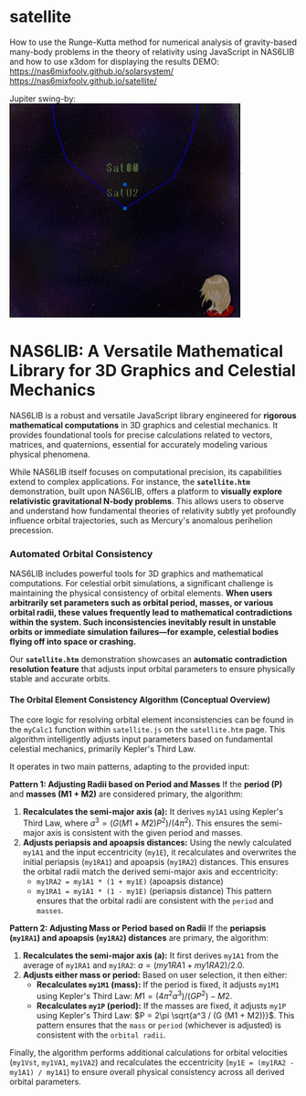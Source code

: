 # satellite
How to use the Runge-Kutta method for numerical analysis of gravity-based many-body problems in the theory of relativity using JavaScript in NAS6LIB and how to use x3dom for displaying the results
DEMO:
https://nas6mixfoolv.github.io/solarsystem/
https://nas6mixfoolv.github.io/satellite/

Jupiter swing-by:
![Jupiter swing-by orbit simulation](satellite05.gif)

# NAS6LIB: A Versatile Mathematical Library for 3D Graphics and Celestial Mechanics

NAS6LIB is a robust and versatile JavaScript library engineered for **rigorous mathematical computations** in 3D graphics and celestial mechanics. It provides foundational tools for precise calculations related to vectors, matrices, and quaternions, essential for accurately modeling various physical phenomena.

While NAS6LIB itself focuses on computational precision, its capabilities extend to complex applications. For instance, the **`satellite.htm`** demonstration, built upon NAS6LIB, offers a platform to **visually explore relativistic gravitational N-body problems**. This allows users to observe and understand how fundamental theories of relativity subtly yet profoundly influence orbital trajectories, such as Mercury's anomalous perihelion precession.

### Automated Orbital Consistency

NAS6LIB includes powerful tools for 3D graphics and mathematical computations. For celestial orbit simulations, a significant challenge is maintaining the physical consistency of orbital elements. **When users arbitrarily set parameters such as orbital period, masses, or various orbital radii, these values frequently lead to mathematical contradictions within the system. Such inconsistencies inevitably result in unstable orbits or immediate simulation failures—for example, celestial bodies flying off into space or crashing.**

Our **`satellite.htm`** demonstration showcases an **automatic contradiction resolution feature** that adjusts input orbital parameters to ensure physically stable and accurate orbits.

#### The Orbital Element Consistency Algorithm (Conceptual Overview)

The core logic for resolving orbital element inconsistencies can be found in the `myCalc1` function within `satellite.js` on the `satellite.htm` page. This algorithm intelligently adjusts input parameters based on fundamental celestial mechanics, primarily Kepler's Third Law.

It operates in two main patterns, adapting to the provided input:

**Pattern 1: Adjusting Radii based on Period and Masses**
If the **period (P)** and **masses (M1 + M2)** are considered primary, the algorithm:
1.  **Recalculates the semi-major axis (a):** It derives `my1A1` using Kepler's Third Law, where $a^3 = (G(M1+M2)P^2) / (4\pi^2)$. This ensures the semi-major axis is consistent with the given period and masses.
2.  **Adjusts periapsis and apoapsis distances:** Using the newly calculated `my1A1` and the input eccentricity (`my1E`), it recalculates and overwrites the initial periapsis (`my1RA1`) and apoapsis (`my1RA2`) distances. This ensures the orbital radii match the derived semi-major axis and eccentricity:
    * `my1RA2 = my1A1 * (1 + my1E)` (apoapsis distance)
    * `my1RA1 = my1A1 * (1 - my1E)` (periapsis distance)
    This pattern ensures that the orbital radii are consistent with the `period` and `masses`.

**Pattern 2: Adjusting Mass or Period based on Radii**
If the **periapsis (`my1RA1`) and apoapsis (`my1RA2`) distances** are primary, the algorithm:
1.  **Recalculates the semi-major axis (a):** It first derives `my1A1` from the average of `my1RA1` and `my1RA2`: $a = (my1RA1 + my1RA2) / 2.0$.
2.  **Adjusts either mass or period:** Based on user selection, it then either:
    * **Recalculates `my1M1` (mass):** If the period is fixed, it adjusts `my1M1` using Kepler's Third Law: $M1 = (4\pi^2 a^3) / (G P^2) - M2$.
    * **Recalculates `my1P` (period):** If the masses are fixed, it adjusts `my1P` using Kepler's Third Law: $P = 2\pi \sqrt{a^3 / (G (M1 + M2))}$.
    This pattern ensures that the `mass` or `period` (whichever is adjusted) is consistent with the `orbital radii`.

Finally, the algorithm performs additional calculations for orbital velocities (`my1Vst`, `my1VA1`, `my1VA2`) and recalculates the eccentricity (`my1E = (my1RA2 - my1A1) / my1A1`) to ensure overall physical consistency across all derived orbital parameters.


